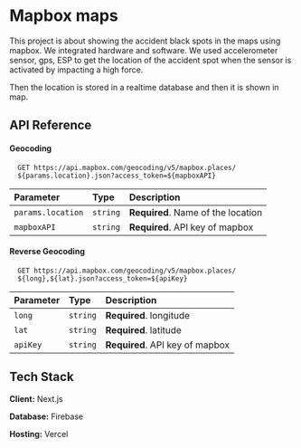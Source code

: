 # Mapbox maps

This project is about showing the accident black spots in the maps using mapbox. We integrated hardware and software.
We used accelerometer sensor, gps, ESP to get the location of the accident spot when the sensor is activated by impacting a high force.

Then the location is stored in a realtime database and then it is shown in map.

## API Reference

#### Geocoding

```fetch
  GET https://api.mapbox.com/geocoding/v5/mapbox.places/
  ${params.location}.json?access_token=${mapboxAPI}
```

| Parameter         | Type     | Description                        |
| :---------------- | :------- | :--------------------------------- |
| `params.location` | `string` | **Required**. Name of the location |
| `mapboxAPI`       | `string` | **Required**. API key of mapbox    |

#### Reverse Geocoding

```fetch
  GET https://api.mapbox.com/geocoding/v5/mapbox.places/
  ${long},${lat}.json?access_token=${apiKey}
```

| Parameter | Type     | Description                     |
| :-------- | :------- | :------------------------------ |
| `long`    | `string` | **Required**. longitude         |
| `lat`     | `string` | **Required**. latitude          |
| `apiKey`  | `string` | **Required**. API key of mapbox |

## Tech Stack

**Client:** Next.js

**Database:** Firebase

**Hosting:** Vercel
